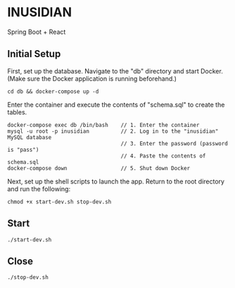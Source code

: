 # INUSIDIAN
Spring Boot + React

## Initial Setup
First, set up the database. Navigate to the "db" directory and start Docker.
(Make sure the Docker application is running beforehand.)
~~~
cd db && docker-compose up -d
~~~
Enter the container and execute the contents of "schema.sql" to create the tables.
~~~
docker-compose exec db /bin/bash    // 1. Enter the container  
mysql -u root -p inusidian          // 2. Log in to the "inusidian" MySQL database  
                                    // 3. Enter the password (password is "pass")
                                    // 4. Paste the contents of schema.sql
docker-compose down                 // 5. Shut down Docker  
~~~
Next, set up the shell scripts to launch the app. Return to the root directory and run the following:
~~~
chmod +x start-dev.sh stop-dev.sh
~~~

## Start
~~~
./start-dev.sh
~~~

## Close
~~~
./stop-dev.sh
~~~
